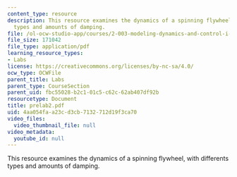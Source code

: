 ```yaml
---
content_type: resource
description: This resource examines the dynamics of a spinning flywheel, with differents
  types and amounts of damping.
file: /ol-ocw-studio-app/courses/2-003-modeling-dynamics-and-control-i-spring-2005/4aa054faa23cd3cb7132712d19f3ca70_prelab2.pdf
file_size: 171042
file_type: application/pdf
learning_resource_types:
- Labs
license: https://creativecommons.org/licenses/by-nc-sa/4.0/
ocw_type: OCWFile
parent_title: Labs
parent_type: CourseSection
parent_uid: fbc55028-b2c1-01c5-c62c-62ab407df92b
resourcetype: Document
title: prelab2.pdf
uid: 4aa054fa-a23c-d3cb-7132-712d19f3ca70
video_files:
  video_thumbnail_file: null
video_metadata:
  youtube_id: null
---
```

This resource examines the dynamics of a spinning flywheel, with differents types and amounts of damping.